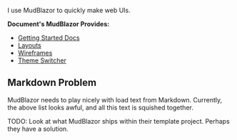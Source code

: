 I use MudBlazor to quickly make web UIs.

**Document's MudBlazor Provides:**

- [Getting Started Docs](https://www.mudblazor.com/getting-started/installation#prerequisites)
- [Layouts](https://www.mudblazor.com/getting-started/layouts#navigation-menu)
- [Wireframes](https://www.mudblazor.com/getting-started/wireframes#main-layouts)
- [Theme Switcher](https://www.mudblazor.com/customization/overview#scrollbar)

## Markdown Problem

MudBlazor needs to play nicely with load text from Markdown. Currently, the above list looks awful, and all this text is
squished together.

TODO: Look at what MudBlazor ships within their template project. Perhaps they have a solution.
